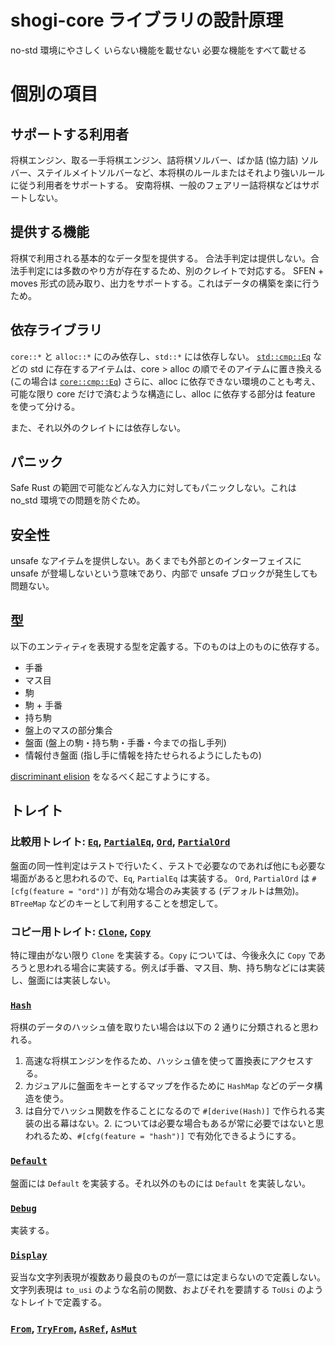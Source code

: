# shogi-core ライブラリの設計原理
no-std 環境にやさしく
いらない機能を載せない
必要な機能をすべて載せる

# 個別の項目

## サポートする利用者
将棋エンジン、取る一手将棋エンジン、詰将棋ソルバー、ばか詰 (協力詰) ソルバー、ステイルメイトソルバーなど、本将棋のルールまたはそれより強いルールに従う利用者をサポートする。
安南将棋、一般のフェアリー詰将棋などはサポートしない。

## 提供する機能
将棋で利用される基本的なデータ型を提供する。
合法手判定は提供しない。合法手判定には多数のやり方が存在するため、別のクレイトで対応する。
SFEN + moves 形式の読み取り、出力をサポートする。これはデータの構築を楽に行うため。

## 依存ライブラリ
`core::*` と `alloc::*` にのみ依存し、`std::*` には依存しない。
[`std::cmp::Eq`](https://doc.rust-lang.org/std/cmp/trait.Eq.html) などの std に存在するアイテムは、core > alloc の順でそのアイテムに置き換える (この場合は [`core::cmp::Eq`](https://doc.rust-lang.org/core/cmp/trait.Eq.html))
さらに、alloc に依存できない環境のことも考え、可能な限り core だけで済むような構造にし、alloc に依存する部分は feature を使って分ける。

また、それ以外のクレイトには依存しない。

## パニック
Safe Rust の範囲で可能などんな入力に対してもパニックしない。これは no_std 環境での問題を防ぐため。

## 安全性
unsafe なアイテムを提供しない。あくまでも外部とのインターフェイスに unsafe が登場しないという意味であり、内部で unsafe ブロックが発生しても問題ない。

## 型
以下のエンティティを表現する型を定義する。下のものは上のものに依存する。
- 手番
- マス目
- 駒
- 駒 + 手番
- 持ち駒
- 盤上のマスの部分集合
- 盤面 (盤上の駒・持ち駒・手番・今までの指し手列)
- 情報付き盤面 (指し手に情報を持たせられるようにしたもの)

[discriminant elision](https://rust-lang.github.io/unsafe-code-guidelines/layout/enums.html#discriminant-elision-on-option-like-enums) をなるべく起こすようにする。

## トレイト
### 比較用トレイト: [`Eq`](https://doc.rust-lang.org/core/cmp/trait.Eq.html), [`PartialEq`](https://doc.rust-lang.org/core/cmp/trait.PartialEq.html), [`Ord`](https://doc.rust-lang.org/core/cmp/trait.Ord.html), [`PartialOrd`](https://doc.rust-lang.org/core/cmp/trait.PartialOrd.html)
盤面の同一性判定はテストで行いたく、テストで必要なのであれば他にも必要な場面があると思われるので、`Eq`, `PartialEq` は実装する。
`Ord`, `PartialOrd` は `#[cfg(feature = "ord")]` が有効な場合のみ実装する (デフォルトは無効)。`BTreeMap` などのキーとして利用することを想定して。

### コピー用トレイト: [`Clone`](https://doc.rust-lang.org/core/clone/trait.Clone.html), [`Copy`](https://doc.rust-lang.org/core/marker/trait.Copy.html)
特に理由がない限り `Clone` を実装する。`Copy` については、今後永久に `Copy` であろうと思われる場合に実装する。例えば手番、マス目、駒、持ち駒などには実装し、盤面には実装しない。

### [`Hash`](https://doc.rust-lang.org/core/hash/trait.Hash.html)
将棋のデータのハッシュ値を取りたい場合は以下の 2 通りに分類されると思われる。
1. 高速な将棋エンジンを作るため、ハッシュ値を使って置換表にアクセスする。
2. カジュアルに盤面をキーとするマップを作るために `HashMap` などのデータ構造を使う。
1. は自分でハッシュ関数を作ることになるので `#[derive(Hash)]` で作られる実装の出る幕はない。2. については必要な場合もあるが常に必要ではないと思われるため、`#[cfg(feature = "hash")]` で有効化できるようにする。
### [`Default`](https://doc.rust-lang.org/core/default/trait.Default.html)
盤面には `Default` を実装する。それ以外のものには `Default` を実装しない。
### [`Debug`](https://doc.rust-lang.org/core/fmt/trait.Debug.html)
実装する。
### [`Display`](https://doc.rust-lang.org/core/fmt/trait.Display.html)
妥当な文字列表現が複数あり最良のものが一意には定まらないので定義しない。文字列表現は `to_usi` のような名前の関数、およびそれを要請する `ToUsi` のようなトレイトで定義する。

### [`From`](https://doc.rust-lang.org/core/convert/trait.TryFrom.html), [`TryFrom`](https://doc.rust-lang.org/core/convert/trait.TryFrom.html), [`AsRef`](https://doc.rust-lang.org/core/convert/trait.AsRef.html), [`AsMut`](https://doc.rust-lang.org/core/convert/trait.AsMut.html)